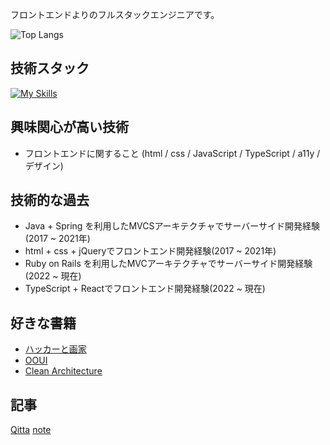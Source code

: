 フロントエンドよりのフルスタックエンジニアです。

![Top Langs](https://github-readme-stats.vercel.app/api/top-langs/?username=Tksn07&theme=tokyonight)

## 技術スタック
[![My Skills](https://skillicons.dev/icons?i=vscode,java,eclipse,spring,ruby,rails,redis,ts,js,html,css,jquery,react,redux,nodejs,nestjs,nextjs,emotion,figma,electron,docker,git,github,gitlab,gradle,mysql,postgres,webpack,flutter,dart,aws,gcp)](https://skillicons.dev)

## 興味関心が高い技術
- フロントエンドに関すること (html / css / JavaScript / TypeScript / a11y / デザイン)

## 技術的な過去
- Java + Spring を利用したMVCSアーキテクチャでサーバーサイド開発経験(2017 ~ 2021年)
- html + css + jQueryでフロントエンド開発経験(2017 ~ 2021年)
- Ruby on Rails を利用したMVCアーキテクチャでサーバーサイド開発経験(2022 ~ 現在)
- TypeScript + Reactでフロントエンド開発経験(2022 ~ 現在)

## 好きな書籍
- [ハッカーと画家](https://amzn.asia/d/4gXLslt)
- [OOUI](https://amzn.asia/d/izqHXTx)
- [Clean Architecture](https://amzn.asia/d/gYAgGWe)

## 記事
[Qitta](https://qiita.com/Tksn07)
[note](https://note.com/67512)
